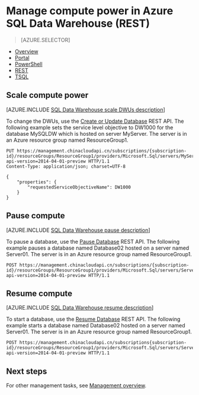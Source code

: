 <properties
    pageTitle="Pause, resume, scale with REST in Azure SQL Data Warehouse | Azure"
    description="PowerShell tasks to manage compute power. Scale compute resources by adjusting DWUs. Or, pause and resume compute resources to save costs."
    services="sql-data-warehouse"
    documentationcenter="NA"
    author="barbkess"
    manager="barbkess"
    editor="" />
<tags
    ms.assetid="21de7337-9356-49bb-a6eb-06c1beeba2c4"
    ms.service="sql-data-warehouse"
    ms.devlang="NA"
    ms.topic="article"
    ms.tgt_pltfrm="NA"
    ms.workload="data-services"
    ms.date="10/31/2016"
    wacn.date=""
    ms.author="barbkess" />

# Manage compute power in Azure SQL Data Warehouse (REST)

> [AZURE.SELECTOR]
- [Overview](/documentation/articles/sql-data-warehouse-manage-compute-overview/)
- [Portal](/documentation/articles/sql-data-warehouse-manage-compute-portal/)
- [PowerShell](/documentation/articles/sql-data-warehouse-manage-compute-powershell/)
- [REST](/documentation/articles/sql-data-warehouse-manage-compute-rest-api/)
- [TSQL](/documentation/articles/sql-data-warehouse-manage-compute-tsql/)

<a name="scale-performance-bk"></a>
## <a name="scale-compute-bk"></a> Scale compute power

[AZURE.INCLUDE [SQL Data Warehouse scale DWUs description](../../includes/sql-data-warehouse-scale-dwus-description.md)]

To change the DWUs, use the [Create or Update Database][Create or Update Database] REST API. The following example sets the service level objective to DW1000 for the database MySQLDW which is hosted on server MyServer. The server is in an Azure resource group named ResourceGroup1.


    PUT https://management.chinacloudapi.cn/subscriptions/{subscription-id}/resourceGroups/ResourceGroup1/providers/Microsoft.Sql/servers/MyServer/databases/MySQLDW?api-version=2014-04-01-preview HTTP/1.1
    Content-Type: application/json; charset=UTF-8

    {
        "properties": {
            "requestedServiceObjectiveName": DW1000
        }
    }

## <a name="pause-compute-bk"></a> Pause compute

[AZURE.INCLUDE [SQL Data Warehouse pause description](../../includes/sql-data-warehouse-pause-description.md)]

To pause a database, use the [Pause Database][Pause Database] REST API. The following example pauses a database named Database02 hosted on a server named Server01. The server is in an Azure resource group named ResourceGroup1.


    POST https://management.chinacloudapi.cn/subscriptions/{subscription-id}/resourceGroups/ResourceGroup1/providers/Microsoft.Sql/servers/Server01/databases/Database02/pause?api-version=2014-04-01-preview HTTP/1.1

## <a name="resume-compute-bk"></a> Resume compute

[AZURE.INCLUDE [SQL Data Warehouse resume description](../../includes/sql-data-warehouse-resume-description.md)]

To start a database, use the [Resume Database][Resume Database] REST API. The following example starts a database named Database02 hosted on a server named Server01. The server is in an Azure resource group named ResourceGroup1. 


    POST https://management.chinacloudapi.cn/subscriptions{subscription-id}/resourceGroups/ResourceGroup1/providers/Microsoft.Sql/servers/Server01/databases/Database02/resume?api-version=2014-04-01-preview HTTP/1.1

## <a name="next-steps-bk"></a> Next steps

For other management tasks, see [Management overview][Management overview].

<!--Image references-->

<!--Article references-->
[Management overview]: /documentation/articles/sql-data-warehouse-overview-manage/
[Manage compute overview]: /documentation/articles/sql-data-warehouse-manage-compute-overview/

<!--MSDN references-->
[Pause Database]: https://msdn.microsoft.com/zh-cn/library/azure/mt718817.aspx
[Resume Database]: https://msdn.microsoft.com/zh-cn/library/azure/mt718820.aspx
[Create or Update Database]: https://msdn.microsoft.com/zh-cn/library/azure/mt163685.aspx

<!--Other Web references-->

[Azure portal]: http://portal.azure.cn/

